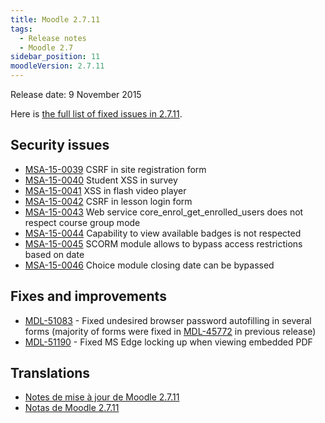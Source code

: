 ```yaml
---
title: Moodle 2.7.11
tags:
  - Release notes
  - Moodle 2.7
sidebar_position: 11
moodleVersion: 2.7.11
---
```


Release date: 9 November 2015

Here is [the full list of fixed issues in 2.7.11](https://moodle.atlassian.net/secure/IssueNavigator!executeAdvanced.jspa?jqlQuery=project+%3D+mdl+AND+resolution+%3D+fixed+AND+fixVersion+in+%28%222.7.11%22%29+ORDER+BY+priority+DESC&runQuery=true&clear=true).

## Security issues

- [MSA-15-0039](https://moodle.org/mod/forum/discuss.php?d=323230) CSRF in site registration form
- [MSA-15-0040](https://moodle.org/mod/forum/discuss.php?d=323231) Student XSS in survey
- [MSA-15-0041](https://moodle.org/mod/forum/discuss.php?d=323232) XSS in flash video player
- [MSA-15-0042](https://moodle.org/mod/forum/discuss.php?d=323233) CSRF in lesson login form
- [MSA-15-0043](https://moodle.org/mod/forum/discuss.php?d=323234) Web service core_enrol_get_enrolled_users does not respect course group mode
- [MSA-15-0044](https://moodle.org/mod/forum/discuss.php?d=323235) Capability to view available badges is not respected
- [MSA-15-0045](https://moodle.org/mod/forum/discuss.php?d=323236) SCORM module allows to bypass access restrictions based on date
- [MSA-15-0046](https://moodle.org/mod/forum/discuss.php?d=323237) Choice module closing date can be bypassed

## Fixes and improvements

- [MDL-51083](https://moodle.atlassian.net/browse/MDL-51083) - Fixed undesired browser password autofilling in several forms (majority of forms were fixed in [MDL-45772](https://moodle.atlassian.net/browse/MDL-45772) in previous release)
- [MDL-51190](https://moodle.atlassian.net/browse/MDL-51190) - Fixed MS Edge locking up when viewing embedded PDF

## Translations

- [Notes de mise à jour de Moodle 2.7.11](https://docs.moodle.org/fr/Notes_de_mise_à_jour_de_Moodle_2.7.11)
- [Notas de Moodle 2.7.11](https://docs.moodle.org/es/Notas_de_Moodle_2.7.11)
